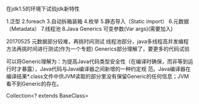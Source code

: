 在jdk1.5的环境下试验jdk新特性

1.泛型
2.foreach
3.自动拆箱装箱
4.枚举
5.静态导入（Static import）
6.元数据（Metadata）
7.线程池
8.Java Generics 
可变参数(Var args)(需要加入)

20170525
元数据部分较难，再挑时间测试
线程池部分，java多线程高并发编程方法再挑时间进行测试(作为一个专题)
Generics部分理解了，要更多的代码试验

可以将Generic理解为：为提高Java代码类型安全性（在编译时确保，而非等到运行时才暴露），Java代码与Java编译器之间新增的一种约定规 范。Java编译器在编译结果*.class文件中供JVM读取的部分里没有保留Generic的任何信息；JVM看不到Generic的存在。 

Collection<? extends BaseClass>
